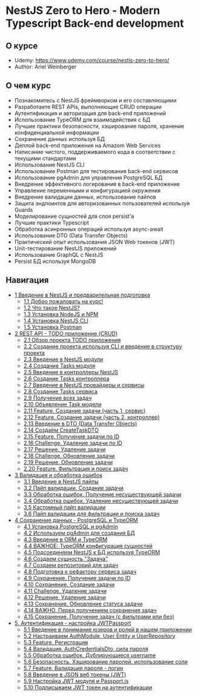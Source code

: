 # NestJS Zero to Hero - Modern Typescript Back-end development

## О курсе
- Udemy: https://www.udemy.com/course/nestjs-zero-to-hero/
- Author: Ariel Weinberger

## О чем курс

- Познакомитесь с NestJS фреймворком и его составляющими
- Разработаете REST APIs, выполняющие CRUD операции
- Аутентификация и авторизация для back-end приложений
- Использование TypeORM для взаимодействия с БД
- Лучшие практики безопасности, хэширование пароля, хранение конфиденциальной информации
- Сохранение данных используя БД
- Деплой back-end приложения на Amazom Web Services
- Написание чистого, поддерживаемого кода в соответствии с текущими стандартами
- Использование NestJS CLI
- Использование Postman для тестирования back-end сервисов
- Использование pgAdmin для управления PostgreSQL БД
- Внедрение эффективного логирования в back-end приложение
- Управление переменными и конфигурацией окружения
- Внедрение валидации данных, использование пайпов
- Защита эндпоинтов для авторизованных пользователей используя Guards
- Моделирование сущностей для слоя persist'а
- Лучшие практики Typescript
- Обработка асинронных операций используя async-await
- Использование DTO (Data Transfer Objects)
- Практический опыт использования JSON Web токенов (JWT)
- Unit-тестирование NestJS приложений
- Использование GraphQL с NestJS
- Persist БД используя MongoDB

## Навигация

- [1 Введение в NestJS и предварительная подготовка](./docs/1.%20Introduction%20to%20NestJS%20&%20Pre-requisites)
  - [1.1 Добро пожаловать на курс!](./docs/1.%20Introduction%20to%20NestJS%20&%20Pre-requisites/1.1%20Welcome%20to%20the%20course!)
  - [1.2 Что такое NestJS?](./docs/1.%20Introduction%20to%20NestJS%20&%20Pre-requisites/1.2%20What%20is%20NestJS%3F)
  - [1.3 Установка NodeJS и NPM](./docs/1.%20Introduction%20to%20NestJS%20&%20Pre-requisites/1.3%20Installing%20Node.js%20and%20NPM)
  - [1.4 Установка NestJS CLI](./docs/1.%20Introduction%20to%20NestJS%20&%20Pre-requisites/1.4%20Installing%20the%20NestJS%20CLI)
  - [1.5 Установка Postman](./docs/1.%20Introduction%20to%20NestJS%20&%20Pre-requisites/1.4%20Installing%20the%20NestJS%20CLI)
- [2 REST API - TODO приложение (CRUD)](./docs/2.%20REST%20API%20-%20Task%20Management%20Application%20(CRUD))
  - [2.1 Обзор проекта TODO приложения](./docs/2.%20REST%20API%20-%20Task%20Management%20Application%20(CRUD)/2.1%20Project%20Overview%20Task%20Management%20Application)
  - [2.2 Создание проекта используя CLI и введение в структуру проекта](./docs/2.%20REST%20API%20-%20Task%20Management%20Application%20(CRUD)/2.2%20Creating%20a%20project%20via%20the%20CLI%20and%20an%20introduction%20to%20a%20NestJS%20project%20structure)
  - [2.3 Введение в NestJS модули](./docs/2.%20REST%20API%20-%20Task%20Management%20Application%20(CRUD)/2.3%20Introduction%20to%20NestJS%20Modules)
  - [2.4 Создание Tasks модуля](./docs/2.%20REST%20API%20-%20Task%20Management%20Application%20(CRUD)/2.4%20Creating%20a%20Tasks%20Module)
  - [2.5 Введение в контроллеры NestJS](./docs/2.%20REST%20API%20-%20Task%20Management%20Application%20(CRUD)/2.5%20Introduction%20to%20NestJS%20Controllers)
  - [2.6 Создание Tasks контроллера](./docs/2.%20REST%20API%20-%20Task%20Management%20Application%20(CRUD)/2.6%20Creating%20a%20Tasks%20Controller)
  - [2.7 Введение в NestJS провайдеры и сервисы](./docs/2.%20REST%20API%20-%20Task%20Management%20Application%20(CRUD)/2.7%20Introduction%20to%20NestJS%20Providers%20and%20Services)
  - [2.8 Создание Tasks сервиса](./docs/2.%20REST%20API%20-%20Task%20Management%20Application%20(CRUD)/2.8%20Creating%20a%20Tasks%20Service)
  - [2.9 Получение всех задач](./docs/2.%20REST%20API%20-%20Task%20Management%20Application%20(CRUD)/2.9%20Feature%20Getting%20all%20Tasks)
  - [2.10 Объявление Task модели](./docs/2.%20REST%20API%20-%20Task%20Management%20Application%20(CRUD)/2.10%20Defining%20a%20Task%20Model)
  - [2.11 Feature. Создание задачи (часть 1, сервис)](./docs/2.%20REST%20API%20-%20Task%20Management%20Application%20(CRUD)/2.11%20Feature%20Creating%20a%20Task%20(Part%201%20Service))
  - [2.12 Feature. Создание задачи (часть 2, контроллер)](./docs/2.%20REST%20API%20-%20Task%20Management%20Application%20(CRUD)/2.12%20Feature%20Creating%20a%20Task%20(Part%202%20Controller))
  - [2.13 Введение в DTO (Data Transfer Objects)](./docs/2.%20REST%20API%20-%20Task%20Management%20Application%20(CRUD)/2.13%20Introduction%20to%20Data%20Transfer%20Objects%20(DTOs))
  - [2.14 Создаём CreateTaskDTO](./docs/2.%20REST%20API%20-%20Task%20Management%20Application%20(CRUD)/2.14%20Creating%20a%20CreateTaskDto)
  - [2.15 Feature. Получение задачи по ID](./docs/2.%20REST%20API%20-%20Task%20Management%20Application%20(CRUD)/2.15%20Feature%20Getting%20a%20Task%20by%20ID)
  - [2.16 Challenge. Удаление задачи по ID](./docs/2.%20REST%20API%20-%20Task%20Management%20Application%20(CRUD)/2.16%20Challenge%20Deleting%20a%20Task)
  - [2.17 Решение. Удаление задачи](./docs/2.%20REST%20API%20-%20Task%20Management%20Application%20(CRUD)/2.17%20Solution%20Deleting%20a%20Task)
  - [2.18 Challenge. Обновление задачи](./docs/2.%20REST%20API%20-%20Task%20Management%20Application%20(CRUD)/2.18%20Challenge%20Updating%20a%20Task's%20Status)
  - [2.19 Решение. Обновление задачи](./docs/2.%20REST%20API%20-%20Task%20Management%20Application%20(CRUD)/2.19%20Solution%20Updating%20a%20Task's%20Status)
  - [2.20 Feature. Фильтрация и поиск задач](./docs/2.%20REST%20API%20-%20Task%20Management%20Application%20(CRUD)/2.20%20Feature%20Searching%20and%20Filtering%20Tasks)
- [3 Валидация и обработка ошибок](./docs/3.%20Validation%20and%20Error%20Handling)
  - [3.1 Введение в NestJS пайпы](./docs/3.%20Validation%20and%20Error%20Handling/3.1%20Introduction%20to%20NestJS%20Pipes)
  - [3.2 Пайп валидации. Создание задачи](./docs/3.%20Validation%20and%20Error%20Handling/3.2%20ValidationPipe%20Creating%20a%20Task)
  - [3.3 Обработка ошибок. Получение несуществующей задачи](./docs/3.%20Validation%20and%20Error%20Handling/3.3%20Error%20Handling%20Getting%20a%20non-existing%20Task)
  - [3.4 Обработка ошибок. Удаление несуществующей задачи](./docs/3.%20Validation%20and%20Error%20Handling/3.4%20Error%20Handling%20Deleting%20a%20non-existing%20Task)
  - [3.5 Кастомный пайп валидации](./docs/3.%20Validation%20and%20Error%20Handling/3.5%20Custom%20Pipe%20Validating%20the%20Task%20Status)
  - [3.6 Пайп валидации для фильтрации и поиска задач](./docs/3.%20Validation%20and%20Error%20Handling/3.6%20ValidationPipe%20Task%20Filtering%20and%20Search)
- [4 Сохранение данных - PostgreSQL и TypeORM](./docs/4.%20Data%20Persistence%20-%20PostgreSQL%20&%20TypeORM)
  - [4.1 Установка PostgreSQL и pgAdmin](./docs/4.%20Data%20Persistence%20-%20PostgreSQL%20&%20TypeORM/4.1%20Installing%20PostgreSQL%20and%20pgAdmin)
  - [4.2 Используем pgAdmin для создания БД](./docs/4.%20Data%20Persistence%20-%20PostgreSQL%20&%20TypeORM/4.2%20Using%20pgAdmin%20to%20create%20a%20Database)
  - [4.3 Введение в ORM и TypeORM](./docs/4.%20Data%20Persistence%20-%20PostgreSQL%20&%20TypeORM/4.3%20Introduction%20to%20Object%20Relational%20Mapping%20and%20TypeORM)
  - [4.4 ВАЖНОЕ: TypeORM конфигурация сущностей](./docs/4.%20Data%20Persistence%20-%20PostgreSQL%20&%20TypeORM/4.4%20IMPORTANT%20TypeORM%20Entities%20Configuration)
  - [4.5 Подсоединяем NestJS к БД используя TypeORM](./docs/4.%20Data%20Persistence%20-%20PostgreSQL%20&%20TypeORM/4.5%20Connecting%20NestJS%20to%20a%20database%20using%20TypeORM)
  - [4.6 Создаем сущность "Задача"](./docs/4.%20Data%20Persistence%20-%20PostgreSQL%20&%20TypeORM/4.6%20Creating%20a%20Task%20Entity)
  - [4.7 Создаем репозиторий для задач](./docs/4.%20Data%20Persistence%20-%20PostgreSQL%20&%20TypeORM/4.7%20Creating%20a%20Task%20Repository)
  - [4.8 Подготовка к рефактору сервиса задач](./docs/4.%20Data%20Persistence%20-%20PostgreSQL%20&%20TypeORM/4.8%20Preparation%20for%20Task%20Service%20Refactoring)
  - [4.9 Сохранение. Получение задачи по ID](./docs/4.%20Data%20Persistence%20-%20PostgreSQL%20&%20TypeORM/4.9%20Persistence%20Getting%20a%20Task%20by%20ID)
  - [4.10 Сохранение. Создание задачи](./docs/4.%20Data%20Persistence%20-%20PostgreSQL%20&%20TypeORM/4.10%20Persistence%20Creating%20a%20Task)
  - [4.11 Challenge. Удаление задачи](./docs/4.%20Data%20Persistence%20-%20PostgreSQL%20&%20TypeORM/4.11%20Challenge%20Delete%20Task%20Persistence)
  - [4.12 Решение. Удаление задачи](./docs/4.%20Data%20Persistence%20-%20PostgreSQL%20&%20TypeORM/4.12%20Solution%20Delete%20Task%20Persistence)
  - [4.13 Сохранение. Обновление статуса задачи](./docs/4.%20Data%20Persistence%20-%20PostgreSQL%20&%20TypeORM/4.13%20Persistence%20Updating%20Task%20Status)
  - [4.14 ВАЖНО. Перед получением сохранения задач](./docs/4.%20Data%20Persistence%20-%20PostgreSQL%20&%20TypeORM/4.14%20IMPORTANT%20Before%20Persistence%20of%20Getting%20Tasks)
  - [4.15 Сохранение. Получение задач (с фильтрами или без)](./docs/4.%20Data%20Persistence%20-%20PostgreSQL%20&%20TypeORM/4.15%20Persistence%20Getting%20Tasks%20(with%20or%20without%20filters))
- [5. Аутентификация - настройка JWTPassport](./docs/5.%20(Part%201)%20Authentication%20-%20Setting%20up%20JWTPassport)
  - [5.1 Введение в понимание юзеров и ролей в нашем приложении](./docs/5.%20(Part%201)%20Authentication%20-%20Setting%20up%20JWTPassport/5.1%20Introduction%20Users%20and%20roles%20in%20our%20application)
  - [5.2 Настраиваем AuthModule, User Entity и UserRepository](./docs/5.%20(Part%201)%20Authentication%20-%20Setting%20up%20JWTPassport/5.2%20Setting%20up%20AuthModule,%20User%20Entity%20and%20UserRepository)
  - [5.3 Feature. Регистрация](./docs/5.%20(Part%201)%20Authentication%20-%20Setting%20up%20JWTPassport/5.3%20Feature%20Sign%20Up)
  - [5.4 Валидация. AuthCredentialsDto, сила пароля](./docs/5.%20(Part%201)%20Authentication%20-%20Setting%20up%20JWTPassport/5.4%20Validation.%20AuthCredentialsDto,%20password%20strength)
  - [5.5 Обработка ошибок. Дублирующиеся username](./docs/5.%20(Part%201)%20Authentication%20-%20Setting%20up%20JWTPassport/5.5%20Error%20Handling%20Duplicate%20Usernames)
  - [5.6 Безопасность. Хэширование паролей. использование соли](./docs/5.%20(Part%201)%20Authentication%20-%20Setting%20up%20JWTPassport/5.6%20Security%20Hashing%20Passwords%20&%20Using%20Salts)
  - [5.7 Feature. Валидация пароля - логин](./docs/5.%20(Part%201)%20Authentication%20-%20Setting%20up%20JWTPassport/5.7%20Feature%20Validating%20Password%20-%20Sign%20In)
  - [5.8 Введение в JSON веб токены (JWT)](./docs/5.%20(Part%201)%20Authentication%20-%20Setting%20up%20JWTPassport/5.8%20Introduction%20to%20JSON%20Web%20Tokens%20(JWT))
  - [5.9 Настройка JWT модуля и Passport.js](./docs/5.%20(Part%201)%20Authentication%20-%20Setting%20up%20JWTPassport/5.9%20Setting%20up%20the%20JWT%20Module%20and%20Passport.js)
  - [5.10 Подписываем JWT токен на аутентификации](./docs/5.%20(Part%201)%20Authentication%20-%20Setting%20up%20JWTPassport/5.10%20Signing%20a%20JWT%20Token%20Upon%20Authentication)
